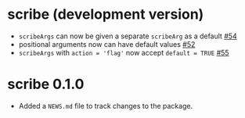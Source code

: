 # scribe (development version)

* `scribeArgs` can now be given a separate `scribeArg` as a default [#54](https://github.com/jmbarbone/scribe/issues/54)
* positional arguments now can have default values [#52](https://github.com/jmbarbone/scribe/issues/52)
* `scribeArgs` with `action = 'flag'` now accept `default = TRUE` [#55](https://github.com/jmbarbone/scribe/issues/55)

# scribe 0.1.0

* Added a `NEWS.md` file to track changes to the package.
